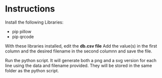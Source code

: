 # Instructions 

Install the following Libraries: 

- pip pillow
- pip qrcode

With these libraries installed, edit the **db.csv file**
Add the value(s) in the first column and the desired filename in the second columnn and save the file.

Run the python script. It will generate both a png and a svg version for each line using the data and filename provided.
They will be stored in the same folder as the python script.